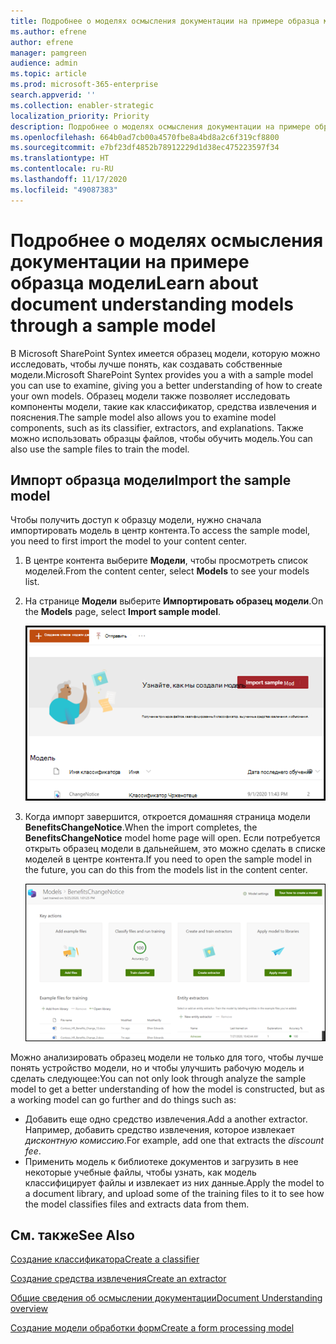 ```yaml
---
title: Подробнее о моделях осмысления документации на примере образца модели
ms.author: efrene
author: efrene
manager: pamgreen
audience: admin
ms.topic: article
ms.prod: microsoft-365-enterprise
search.appverid: ''
ms.collection: enabler-strategic
localization_priority: Priority
description: Подробнее о моделях осмысления документации на примере образца модели
ms.openlocfilehash: 664b0ad7cb00a4570fbe8a4bd8a2c6f319cf8800
ms.sourcegitcommit: e7bf23df4852b78912229d1d38ec475223597f34
ms.translationtype: HT
ms.contentlocale: ru-RU
ms.lasthandoff: 11/17/2020
ms.locfileid: "49087383"
---
```

# <a name="learn-about-document-understanding-models-through-a-sample-model"></a><span data-ttu-id="35420-103">Подробнее о моделях осмысления документации на примере образца модели</span><span class="sxs-lookup"><span data-stu-id="35420-103">Learn about document understanding models through a sample model</span></span>

<span data-ttu-id="35420-104">В Microsoft SharePoint Syntex имеется образец модели, которую можно исследовать, чтобы лучше понять, как создавать собственные модели.</span><span class="sxs-lookup"><span data-stu-id="35420-104">Microsoft SharePoint Syntex provides you a with a sample model you can use to examine, giving you a better understanding of how to create your own models.</span></span> <span data-ttu-id="35420-105">Образец модели также позволяет исследовать компоненты модели, такие как классификатор, средства извлечения и пояснения.</span><span class="sxs-lookup"><span data-stu-id="35420-105">The sample model also allows you to examine model components, such as its classifier, extractors, and explanations.</span></span> <span data-ttu-id="35420-106">Также можно использовать образцы файлов, чтобы обучить модель.</span><span class="sxs-lookup"><span data-stu-id="35420-106">You can also use the sample files to train the model.</span></span>

## <a name="import-the-sample-model"></a><span data-ttu-id="35420-107">Импорт образца модели</span><span class="sxs-lookup"><span data-stu-id="35420-107">Import the sample model</span></span>

<span data-ttu-id="35420-108">Чтобы получить доступ к образцу модели, нужно сначала импортировать модель в центр контента.</span><span class="sxs-lookup"><span data-stu-id="35420-108">To access the sample model, you need to first import the model to your content center.</span></span>

1. <span data-ttu-id="35420-109">В центре контента выберите **Модели**, чтобы просмотреть список моделей.</span><span class="sxs-lookup"><span data-stu-id="35420-109">From the content center, select **Models** to see your models list.</span></span></br>
2. <span data-ttu-id="35420-110">На странице **Модели** выберите **Импортировать образец модели**.</span><span class="sxs-lookup"><span data-stu-id="35420-110">On the **Models** page, select **Import sample model**.</span></span></br>

    ![Импорт образца модели](../media/content-understanding/import-sample-model.png) </br>

3. <span data-ttu-id="35420-112">Когда импорт завершится, откроется домашняя страница модели **BenefitsChangeNotice**.</span><span class="sxs-lookup"><span data-stu-id="35420-112">When the import completes, the **BenefitsChangeNotice** model home page will open.</span></span> <span data-ttu-id="35420-113">Если потребуется открыть образец модели в дальнейшем, это можно сделать в списке моделей в центре контента.</span><span class="sxs-lookup"><span data-stu-id="35420-113">If you need to open the sample model in the future, you can do this from the models list in the content center.</span></span> </br>

     ![Домашняя страница образца](../media/content-understanding/sample-home-page.png)</br>

<span data-ttu-id="35420-115">Можно анализировать образец модели не только для того, чтобы лучше понять устройство модели, но и чтобы улучшить рабочую модель и сделать следующее:</span><span class="sxs-lookup"><span data-stu-id="35420-115">You can not only look through analyze the sample model to get a better understanding of how the model is constructed, but as a working model can go further and do things such as:</span></span>

- <span data-ttu-id="35420-116">Добавить еще одно средство извлечения.</span><span class="sxs-lookup"><span data-stu-id="35420-116">Add a another extractor.</span></span> <span data-ttu-id="35420-117">Например, добавить средство извлечения, которое извлекает *дисконтную комиссию*.</span><span class="sxs-lookup"><span data-stu-id="35420-117">For example, add one that extracts the *discount fee*.</span></span>
- <span data-ttu-id="35420-118">Применить модель к библиотеке документов и загрузить в нее некоторые учебные файлы, чтобы узнать, как модель классифицирует файлы и извлекает из них данные.</span><span class="sxs-lookup"><span data-stu-id="35420-118">Apply the model to a document library, and upload some of the training files to it to see how the model classifies files and extracts data from them.</span></span>


## <a name="see-also"></a><span data-ttu-id="35420-119">См. также</span><span class="sxs-lookup"><span data-stu-id="35420-119">See Also</span></span>
[<span data-ttu-id="35420-120">Создание классификатора</span><span class="sxs-lookup"><span data-stu-id="35420-120">Create a classifier</span></span>](create-a-classifier.md)

[<span data-ttu-id="35420-121">Создание средства извлечения</span><span class="sxs-lookup"><span data-stu-id="35420-121">Create an extractor</span></span>](create-an-extractor.md)

[<span data-ttu-id="35420-122">Общие сведения об осмыслении документации</span><span class="sxs-lookup"><span data-stu-id="35420-122">Document Understanding overview</span></span>](document-understanding-overview.md)

[<span data-ttu-id="35420-123">Создание модели обработки форм</span><span class="sxs-lookup"><span data-stu-id="35420-123">Create a form processing model</span></span>](create-a-form-processing-model.md)  
